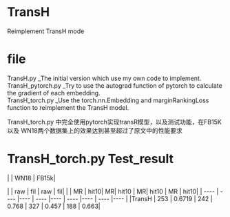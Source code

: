 # TransH
Reimplement TransH mode

# file 
TransH.py _The initial version which use my own code to implement.  
TransH_pytorch.py _Try to use the autograd function of pytorch to calculate the gradient of each embedding.    
TransH_torch.py _Use the torch.nn.Embedding and marginRankingLoss function to reimplement the TransH model.  

TransH_torch.py 中完全使用pytorch实现transR模型，以及测试功能，在FB15K 以及 WN18两个数据集上的效果达到甚至超过了原文中的性能要求

# TransH_torch.py Test_result
|                   | WN18 |                                      FB15k|

 |                | raw |            fil    |                  raw     |                 fil|
|	         |   MR |   hit10|        MR|     hit10  |      MR|      hit10   |      MR   |   hit10|
 |  ----  | ----  |----  | ----  |----  | ----  |----  | ----  |----  |
|TransH  |     253   | 0.6719     |  242 |   0.768   |    327     |  0.457        | 188     |  0.663|
